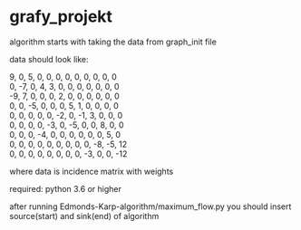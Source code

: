 # grafy_projekt

algorithm starts with taking the data from graph_init file

data should look like:

9, 0, 5, 0, 0, 0, 0, 0, 0, 0, 0, 0\
0, -7, 0, 4, 3, 0, 0, 0, 0, 0, 0, 0\
-9, 7, 0, 0, 0, 2, 0, 0, 0, 0, 0, 0\
0, 0, -5, 0, 0, 0, 5, 1, 0, 0, 0, 0\
0, 0, 0, 0, 0, -2, 0, -1, 3, 0, 0, 0\
0, 0, 0, 0, -3, 0, -5, 0, 0, 8, 0, 0\
0, 0, 0, -4, 0, 0, 0, 0, 0, 0, 5, 0\
0, 0, 0, 0, 0, 0, 0, 0, 0, -8, -5, 12\
0, 0, 0, 0, 0, 0, 0, 0, -3, 0, 0, -12

where data is incidence matrix with weights

required: python 3.6 or higher

after running Edmonds-Karp-algorithm/maximum_flow.py you should insert source(start) and sink(end) of algorithm
